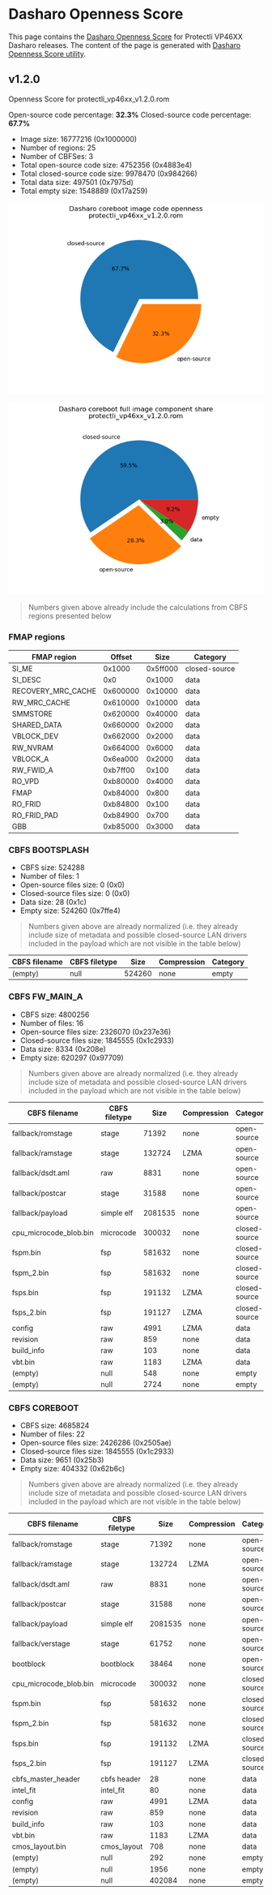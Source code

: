 # Dasharo Openness Score

This page contains the [Dasharo Openness
Score](../../glossary.md#dasharo-openness-score) for Protectli VP46XX Dasharo
releases. The content of the page is generated with [Dasharo Openness Score
utility](https://github.com/Dasharo/Openness-Score).

## v1.2.0

Openness Score for protectli_vp46xx_v1.2.0.rom

Open-source code percentage: **32.3%**
Closed-source code percentage: **67.7%**

* Image size: 16777216 (0x1000000)
* Number of regions: 25
* Number of CBFSes: 3
* Total open-source code size: 4752356 (0x4883e4)
* Total closed-source code size: 9978470 (0x984266)
* Total data size: 497501 (0x7975d)
* Total empty size: 1548889 (0x17a259)

![](protectli_vp46xx_v1.2.0.rom_openness_chart.png)

![](protectli_vp46xx_v1.2.0.rom_openness_chart_full_image.png)

> Numbers given above already include the calculations from CBFS regions
> presented below

### FMAP regions

| FMAP region | Offset | Size | Category |
| ----------- | ------ | ---- | -------- |
| SI_ME | 0x1000 | 0x5ff000 | closed-source |
| SI_DESC | 0x0 | 0x1000 | data |
| RECOVERY_MRC_CACHE | 0x600000 | 0x10000 | data |
| RW_MRC_CACHE | 0x610000 | 0x10000 | data |
| SMMSTORE | 0x620000 | 0x40000 | data |
| SHARED_DATA | 0x660000 | 0x2000 | data |
| VBLOCK_DEV | 0x662000 | 0x2000 | data |
| RW_NVRAM | 0x664000 | 0x6000 | data |
| VBLOCK_A | 0x6ea000 | 0x2000 | data |
| RW_FWID_A | 0xb7ff00 | 0x100 | data |
| RO_VPD | 0xb80000 | 0x4000 | data |
| FMAP | 0xb84000 | 0x800 | data |
| RO_FRID | 0xb84800 | 0x100 | data |
| RO_FRID_PAD | 0xb84900 | 0x700 | data |
| GBB | 0xb85000 | 0x3000 | data |

### CBFS BOOTSPLASH

* CBFS size: 524288
* Number of files: 1
* Open-source files size: 0 (0x0)
* Closed-source files size: 0 (0x0)
* Data size: 28 (0x1c)
* Empty size: 524260 (0x7ffe4)

> Numbers given above are already normalized (i.e. they already include size
> of metadata and possible closed-source LAN drivers included in the payload
 > which are not visible in the table below)

| CBFS filename | CBFS filetype | Size | Compression | Category |
| ------------- | ------------- | ---- | ----------- | -------- |
| (empty) | null | 524260 | none | empty |

### CBFS FW_MAIN_A

* CBFS size: 4800256
* Number of files: 16
* Open-source files size: 2326070 (0x237e36)
* Closed-source files size: 1845555 (0x1c2933)
* Data size: 8334 (0x208e)
* Empty size: 620297 (0x97709)

> Numbers given above are already normalized (i.e. they already include size
> of metadata and possible closed-source LAN drivers included in the payload
 > which are not visible in the table below)

| CBFS filename | CBFS filetype | Size | Compression | Category |
| ------------- | ------------- | ---- | ----------- | -------- |
| fallback/romstage | stage | 71392 | none | open-source |
| fallback/ramstage | stage | 132724 | LZMA | open-source |
| fallback/dsdt.aml | raw | 8831 | none | open-source |
| fallback/postcar | stage | 31588 | none | open-source |
| fallback/payload | simple elf | 2081535 | none | open-source |
| cpu_microcode_blob.bin | microcode | 300032 | none | closed-source |
| fspm.bin | fsp | 581632 | none | closed-source |
| fspm_2.bin | fsp | 581632 | none | closed-source |
| fsps.bin | fsp | 191132 | LZMA | closed-source |
| fsps_2.bin | fsp | 191127 | LZMA | closed-source |
| config | raw | 4991 | LZMA | data |
| revision | raw | 859 | none | data |
| build_info | raw | 103 | none | data |
| vbt.bin | raw | 1183 | LZMA | data |
| (empty) | null | 548 | none | empty |
| (empty) | null | 2724 | none | empty |

### CBFS COREBOOT

* CBFS size: 4685824
* Number of files: 22
* Open-source files size: 2426286 (0x2505ae)
* Closed-source files size: 1845555 (0x1c2933)
* Data size: 9651 (0x25b3)
* Empty size: 404332 (0x62b6c)

> Numbers given above are already normalized (i.e. they already include size
> of metadata and possible closed-source LAN drivers included in the payload
 > which are not visible in the table below)

| CBFS filename | CBFS filetype | Size | Compression | Category |
| ------------- | ------------- | ---- | ----------- | -------- |
| fallback/romstage | stage | 71392 | none | open-source |
| fallback/ramstage | stage | 132724 | LZMA | open-source |
| fallback/dsdt.aml | raw | 8831 | none | open-source |
| fallback/postcar | stage | 31588 | none | open-source |
| fallback/payload | simple elf | 2081535 | none | open-source |
| fallback/verstage | stage | 61752 | none | open-source |
| bootblock | bootblock | 38464 | none | open-source |
| cpu_microcode_blob.bin | microcode | 300032 | none | closed-source |
| fspm.bin | fsp | 581632 | none | closed-source |
| fspm_2.bin | fsp | 581632 | none | closed-source |
| fsps.bin | fsp | 191132 | LZMA | closed-source |
| fsps_2.bin | fsp | 191127 | LZMA | closed-source |
| cbfs_master_header | cbfs header | 28 | none | data |
| intel_fit | intel_fit | 80 | none | data |
| config | raw | 4991 | LZMA | data |
| revision | raw | 859 | none | data |
| build_info | raw | 103 | none | data |
| vbt.bin | raw | 1183 | LZMA | data |
| cmos_layout.bin | cmos_layout | 708 | none | data |
| (empty) | null | 292 | none | empty |
| (empty) | null | 1956 | none | empty |
| (empty) | null | 402084 | none | empty |
